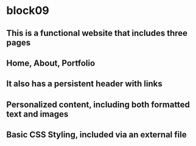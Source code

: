 # block09
## This is a functional website that includes three pages
## Home, About, Portfolio
## It also has a persistent header with links
## Personalized content, including both formatted text and images
## Basic CSS Styling, included via an external file